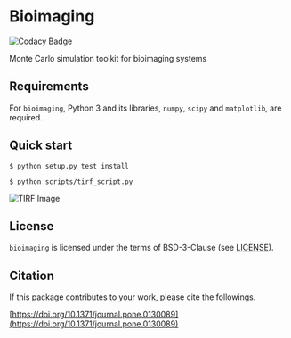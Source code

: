 Bioimaging
==========

[![Codacy Badge](https://api.codacy.com/project/badge/Grade/ca714025c04b456dbaa036e0275cb603)](https://www.codacy.com/app/ecell/bioimaging?utm_source=github.com&amp;utm_medium=referral&amp;utm_content=ecell/bioimaging&amp;utm_campaign=Badge_Grade)

Monte Carlo simulation toolkit for bioimaging systems

Requirements
------------

For `bioimaging`, Python 3 and its libraries, `numpy`, `scipy` and `matplotlib`, are required.

Quick start
-----------

```
$ python setup.py test install
```

```
$ python scripts/tirf_script.py
```

![TIRF Image](https://github.com/ecell/bioimaging/raw/epi/scripts/data/outputs_epifm/image_0000000.png)

License
-------

`bioimaging` is licensed under the terms of BSD-3-Clause (see [LICENSE](/LICENSE)).

Citation
--------

If this package contributes to your work, please cite the followings.

[https://doi.org/10.1371/journal.pone.0130089](https://doi.org/10.1371/journal.pone.0130089)
